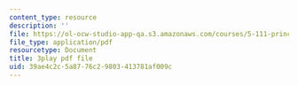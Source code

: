 ```yaml
---
content_type: resource
description: ''
file: https://ol-ocw-studio-app-qa.s3.amazonaws.com/courses/5-111-principles-of-chemical-science-fall-2008/39ae4c2c5a8776c29803413781af009c_5qTCy2wTL_s.pdf
file_type: application/pdf
resourcetype: Document
title: 3play pdf file
uid: 39ae4c2c-5a87-76c2-9803-413781af009c
---
```

